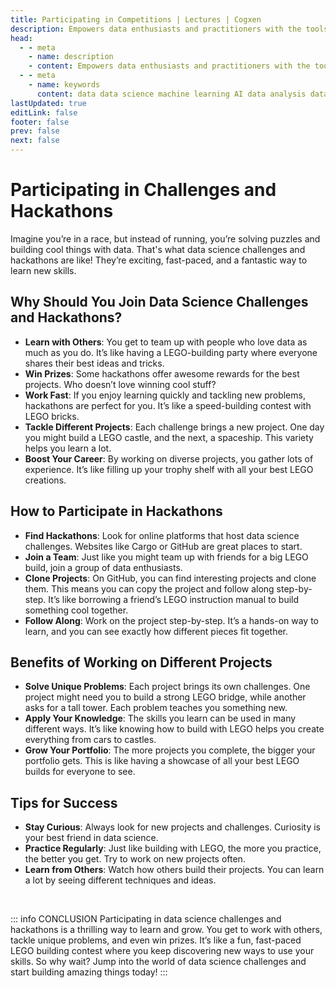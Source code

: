```yaml
---
title: Participating in Competitions | Lectures | Cogxen
description: Empowers data enthusiasts and practitioners with the tools and knowledge to unlock the potential of data.
head:
  - - meta
    - name: description
    - content: Empowers data enthusiasts and practitioners with the tools and knowledge to unlock the potential of data.
  - - meta
    - name: keywords
      content: data data science machine learning AI data analysis data-driven data enthusiasts data practitioners
lastUpdated: true
editLink: false
footer: false
prev: false
next: false
---
```


# Participating in Challenges and Hackathons

Imagine you’re in a race, but instead of running, you’re solving puzzles and building cool things with data. That's what data science challenges and hackathons are like! They’re exciting, fast-paced, and a fantastic way to learn new skills.

## Why Should You Join Data Science Challenges and Hackathons?

- **Learn with Others**: You get to team up with people who love data as much as you do. It’s like having a LEGO-building party where everyone shares their best ideas and tricks.
- **Win Prizes**: Some hackathons offer awesome rewards for the best projects. Who doesn’t love winning cool stuff?
- **Work Fast**: If you enjoy learning quickly and tackling new problems, hackathons are perfect for you. It’s like a speed-building contest with LEGO bricks.
- **Tackle Different Projects**: Each challenge brings a new project. One day you might build a LEGO castle, and the next, a spaceship. This variety helps you learn a lot.
- **Boost Your Career**: By working on diverse projects, you gather lots of experience. It’s like filling up your trophy shelf with all your best LEGO creations.

## How to Participate in Hackathons

- **Find Hackathons**: Look for online platforms that host data science challenges. Websites like Cargo or GitHub are great places to start.
- **Join a Team**: Just like you might team up with friends for a big LEGO build, join a group of data enthusiasts.
- **Clone Projects**: On GitHub, you can find interesting projects and clone them. This means you can copy the project and follow along step-by-step. It’s like borrowing a friend’s LEGO instruction manual to build something cool together.
- **Follow Along**: Work on the project step-by-step. It’s a hands-on way to learn, and you can see exactly how different pieces fit together.

## Benefits of Working on Different Projects

- **Solve Unique Problems**: Each project brings its own challenges. One project might need you to build a strong LEGO bridge, while another asks for a tall tower. Each problem teaches you something new.
- **Apply Your Knowledge**: The skills you learn can be used in many different ways. It’s like knowing how to build with LEGO helps you create everything from cars to castles.
- **Grow Your Portfolio**: The more projects you complete, the bigger your portfolio gets. This is like having a showcase of all your best LEGO builds for everyone to see.

## Tips for Success

- **Stay Curious**: Always look for new projects and challenges. Curiosity is your best friend in data science.
- **Practice Regularly**: Just like building with LEGO, the more you practice, the better you get. Try to work on new projects often.
- **Learn from Others**: Watch how others build their projects. You can learn a lot by seeing different techniques and ideas.

<br />

::: info CONCLUSION
Participating in data science challenges and hackathons is a thrilling way to learn and grow. You get to work with others, tackle unique problems, and even win prizes. It’s like a fun, fast-paced LEGO building contest where you keep discovering new ways to use your skills. So why wait? Jump into the world of data science challenges and start building amazing things today!
:::
